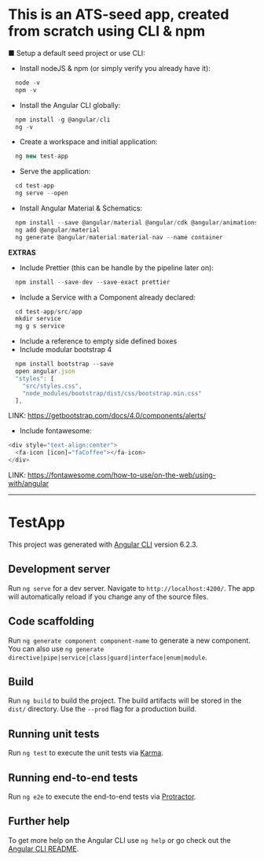 # This is an ATS-seed app, created from scratch using CLI & npm

■ Setup a default seed project or use CLI:

- Install nodeJS & npm (or simply verify you already have it):
```javascript
  node -v
  npm -v
```  
- Install the Angular CLI globally:
```javascript
  npm install -g @angular/cli
  ng -v
```
- Create a workspace and initial application:
```javascript
  ng new test-app
```
- Serve the application:
```javascript
  cd test-app
  ng serve --open
```
- Install Angular Material & Schematics:
```javascript
  npm install --save @angular/material @angular/cdk @angular/animations
  ng add @angular/material
  ng generate @angular/material:material-nav --name container
```

**EXTRAS**
- Include Prettier (this can be handle by the pipeline later on):
```javascript
  npm install --save-dev --save-exact prettier
```
- Include a Service with a Component already declared:
```javascript
  cd test-app/src/app
  mkdir service
  ng g s service
```  
- Include a reference to empty side defined boxes
- Include modular bootstrap 4
```javascript
  npm install bootstrap --save
  open angular.json
  "styles": [
    "src/styles.css",
    "node_modules/bootstrap/dist/css/bootstrap.min.css"
  ],
```
  LINK:
  https://getbootstrap.com/docs/4.0/components/alerts/
- Include fontawesome:
```javascript  
<div style="text-align:center">
  <fa-icon [icon]="faCoffee"></fa-icon>
</div>
```
  LINK:
  https://fontawesome.com/how-to-use/on-the-web/using-with/angular

---
# TestApp

This project was generated with [Angular CLI](https://github.com/angular/angular-cli) version 6.2.3.

## Development server

Run `ng serve` for a dev server. Navigate to `http://localhost:4200/`. The app will automatically reload if you change any of the source files.

## Code scaffolding

Run `ng generate component component-name` to generate a new component. You can also use `ng generate directive|pipe|service|class|guard|interface|enum|module`.

## Build

Run `ng build` to build the project. The build artifacts will be stored in the `dist/` directory. Use the `--prod` flag for a production build.

## Running unit tests

Run `ng test` to execute the unit tests via [Karma](https://karma-runner.github.io).

## Running end-to-end tests

Run `ng e2e` to execute the end-to-end tests via [Protractor](http://www.protractortest.org/).

## Further help

To get more help on the Angular CLI use `ng help` or go check out the [Angular CLI README](https://github.com/angular/angular-cli/blob/master/README.md).

